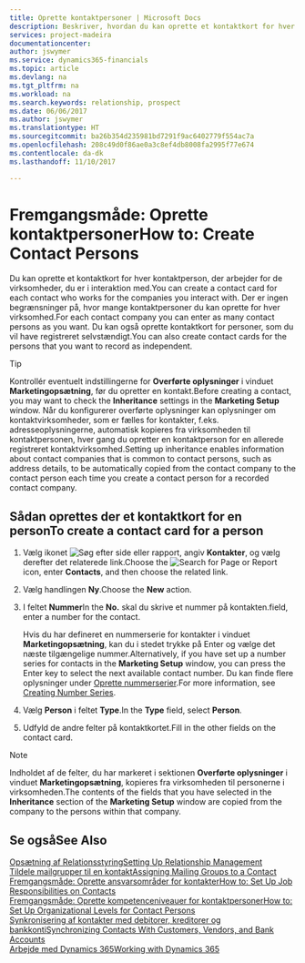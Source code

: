 ```yaml
---
title: Oprette kontaktpersoner | Microsoft Docs
description: Beskriver, hvordan du kan oprette et kontaktkort for hver ny person eller potentielle emne, du arbejder sammen med eller har en forretningsrelation til.
services: project-madeira
documentationcenter: 
author: jswymer
ms.service: dynamics365-financials
ms.topic: article
ms.devlang: na
ms.tgt_pltfrm: na
ms.workload: na
ms.search.keywords: relationship, prospect
ms.date: 06/06/2017
ms.author: jswymer
ms.translationtype: HT
ms.sourcegitcommit: ba26b354d235981bd7291f9ac6402779f554ac7a
ms.openlocfilehash: 208c49d0f86ae0a3c8ef4db8008fa2995f77e674
ms.contentlocale: da-dk
ms.lasthandoff: 11/10/2017

---
```

# <a name="how-to-create-contact-persons"></a><span data-ttu-id="37c79-103">Fremgangsmåde: Oprette kontaktpersoner</span><span class="sxs-lookup"><span data-stu-id="37c79-103">How to: Create Contact Persons</span></span>
<span data-ttu-id="37c79-104">Du kan oprette et kontaktkort for hver kontaktperson, der arbejder for de virksomheder, du er i interaktion med.</span><span class="sxs-lookup"><span data-stu-id="37c79-104">You can create a contact card for each contact who works for the companies you interact with.</span></span> <span data-ttu-id="37c79-105">Der er ingen begrænsninger på, hvor mange kontaktpersoner du kan oprette for hver virksomhed.</span><span class="sxs-lookup"><span data-stu-id="37c79-105">For each contact company you can enter as many contact persons as you want.</span></span> <span data-ttu-id="37c79-106">Du kan også oprette kontaktkort for personer, som du vil have registreret selvstændigt.</span><span class="sxs-lookup"><span data-stu-id="37c79-106">You can also create contact cards for the persons that you want to record as independent.</span></span>

> [!TIP]  
>   <span data-ttu-id="37c79-107">Kontrollér eventuelt indstillingerne for **Overførte oplysninger** i vinduet **Marketingopsætning**, før du opretter en kontakt.</span><span class="sxs-lookup"><span data-stu-id="37c79-107">Before creating a contact, you may want to check the **Inheritance** settings in the **Marketing Setup** window.</span></span> <span data-ttu-id="37c79-108">Når du konfigurerer overførte oplysninger kan oplysninger om kontaktvirksomheder, som er fælles for kontakter, f.eks. adresseoplysningerne, automatisk kopieres fra virksomheden til kontaktpersonen, hver gang du opretter en kontaktperson for en allerede registreret kontaktvirksomhed.</span><span class="sxs-lookup"><span data-stu-id="37c79-108">Setting up inheritance enables information about contact companies that is common to contact persons, such as address details, to be automatically copied from the contact company to the contact person each time you create a contact person for a recorded contact company.</span></span>

## <a name="to-create-a-contact-card-for-a-person"></a><span data-ttu-id="37c79-109">Sådan oprettes der et kontaktkort for en person</span><span class="sxs-lookup"><span data-stu-id="37c79-109">To create a contact card for a person</span></span>
1. <span data-ttu-id="37c79-110">Vælg ikonet ![Søg efter side eller rapport](media/ui-search/search_small.png "Ikonet Søg efter side eller rapport"), angiv **Kontakter**, og vælg derefter det relaterede link.</span><span class="sxs-lookup"><span data-stu-id="37c79-110">Choose the ![Search for Page or Report](media/ui-search/search_small.png "Search for Page or Report icon") icon, enter **Contacts**, and then choose the related link.</span></span>
2. <span data-ttu-id="37c79-111">Vælg handlingen **Ny**.</span><span class="sxs-lookup"><span data-stu-id="37c79-111">Choose the **New** action.</span></span>
3. <span data-ttu-id="37c79-112">I feltet **Nummer**</span><span class="sxs-lookup"><span data-stu-id="37c79-112">In the **No.**</span></span> <span data-ttu-id="37c79-113">skal du skrive et nummer på kontakten.</span><span class="sxs-lookup"><span data-stu-id="37c79-113">field, enter a number for the contact.</span></span>

    <span data-ttu-id="37c79-114">Hvis du har defineret en nummerserie for kontakter i vinduet **Marketingopsætning**, kan du i stedet trykke på Enter og vælge det næste tilgængelige nummer.</span><span class="sxs-lookup"><span data-stu-id="37c79-114">Alternatively, if you have set up a number series for contacts in the **Marketing Setup** window, you can press the Enter key to select the next available contact number.</span></span> <span data-ttu-id="37c79-115">Du kan finde flere oplysninger under [Oprette nummerserier](ui-create-number-series.md).</span><span class="sxs-lookup"><span data-stu-id="37c79-115">For more information, see [Creating Number Series](ui-create-number-series.md).</span></span>
4. <span data-ttu-id="37c79-116">Vælg **Person** i feltet **Type**.</span><span class="sxs-lookup"><span data-stu-id="37c79-116">In the **Type** field, select **Person**.</span></span>
5. <span data-ttu-id="37c79-117">Udfyld de andre felter på kontaktkortet.</span><span class="sxs-lookup"><span data-stu-id="37c79-117">Fill in the other fields on the contact card.</span></span>

> [!NOTE]  
>   <span data-ttu-id="37c79-118">Indholdet af de felter, du har markeret i sektionen **Overførte oplysninger** i vinduet **Marketingopsætning**, kopieres fra virksomheden til personerne i virksomheden.</span><span class="sxs-lookup"><span data-stu-id="37c79-118">The contents of the fields that you have selected in the **Inheritance** section of the **Marketing Setup** window are copied from the company to the persons within that company.</span></span>

## <a name="see-also"></a><span data-ttu-id="37c79-119">Se også</span><span class="sxs-lookup"><span data-stu-id="37c79-119">See Also</span></span>
[<span data-ttu-id="37c79-120">Opsætning af Relationsstyring</span><span class="sxs-lookup"><span data-stu-id="37c79-120">Setting Up Relationship Management</span></span>](marketing-setup-marketing.md)  
[<span data-ttu-id="37c79-121">Tildele mailgrupper til en kontakt</span><span class="sxs-lookup"><span data-stu-id="37c79-121">Assigning Mailing Groups to a Contact</span></span>](marketing-mailing-groups.md#AssignMailGroupContact)  
[<span data-ttu-id="37c79-122">Fremgangsmåde: Oprette ansvarsområder for kontakter</span><span class="sxs-lookup"><span data-stu-id="37c79-122">How to: Set Up Job Responsibilities on Contacts</span></span>](marketing-job-responsibilities.md)  
[<span data-ttu-id="37c79-123">Fremgangsmåde: Oprette kompetenceniveauer for kontaktpersoner</span><span class="sxs-lookup"><span data-stu-id="37c79-123">How to: Set Up Organizational Levels for Contact Persons</span></span>](marketing-organizational-levels.md)  
[<span data-ttu-id="37c79-124">Synkronisering af kontakter med debitorer, kreditorer og bankkonti</span><span class="sxs-lookup"><span data-stu-id="37c79-124">Synchronizing Contacts With Customers, Vendors, and Bank Accounts</span></span>](marketing-synchronize-contacts-customers-vendors-bank-accounts.md)  
[<span data-ttu-id="37c79-125">Arbejde med Dynamics 365</span><span class="sxs-lookup"><span data-stu-id="37c79-125">Working with Dynamics 365</span></span>](ui-work-product.md)  

